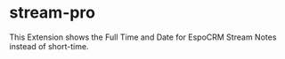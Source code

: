 # stream-pro
This Extension shows the Full Time and Date for EspoCRM Stream Notes instead of short-time.
